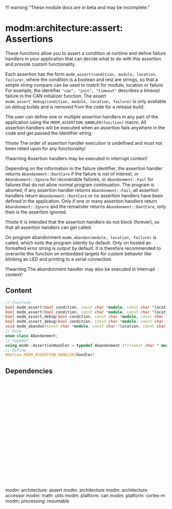 !!! warning "These module docs are in beta and may be incomplete."

# modm:architecture:assert: Assertions

These functions allow you to assert a condition at runtime and define
failure handlers in your application that can decide what to do with this
assertion and provide custom functionality.

Each assertion has the form `modm_assert(condition, module, location, failure)`,
where the condition is a boolean and rest are strings, so that a simple
string compare can be used to match for module, location or failure.
For example, the identifier `"can", "init", "timeout"` describes a timeout
failure in the CAN initializer function.
The assert `modm_assert_debug(condition, module, location, failure)` is only
available on debug builds and is removed from the code for a release build.

The user can define one or multiple assertion handlers in any part of the
application using the `MODM_ASSERTION_HANDLER(function)` macro.
All assertion handlers will be executed when an assertion fails anywhere in
the code and get passed the identifier string.

!!!note
	The order of assertion handler execution is undefined and must not been
	relied upon for any functionality!

!!!warning
	Assertion handlers may be executed in interrupt context!

Depending on the information in the failure identifier, the assertion handler
returns `Abandonment::DontCare` if the failure is not of interest, or
`Abandonment::Ignore` for recoverable failures, or `Abandonment::Fail` for
failures that do not allow normal program continuation.
The program is aborted, if any assertion handler returns `Abandonment::Fail`,
all assertion handlers return `Abandonment::DontCare` or no assertion
handlers have been defined in the application.
Only if one or many assertion handlers return `Abandonment::Ignore` and the
remainder returns `Abandonment::DontCare`, only then is the assertion ignored.

!!!note
	It is intended that the assertion handlers do not block (forever), so that
	all assertion handlers can get called.

On program abandonment `modm_abandon(module, location, failure)` is called,
which exits the program silently by default.
Only on hosted an formatted error string is output by default.
It is therefore recommended to overwrite this function on embedded targets
for custom behavior like blinking an LED and printing to a serial connection.

!!!warning
	The abandonment handler may also be executed in interrupt context!

## Content

```cpp
// Function
bool modm_assert(bool condition, const char *module, const char *location, const char *failure);
bool modm_assert(bool condition, const char *module, const char *location, const char *failure, uintptr_t context);
bool modm_assert_debug(bool condition, const char *module, const char *location, const char *failure);
bool modm_assert_debug(bool condition, const char *module, const char *location, const char *failure, uintptr_t context);
void modm_abandon(const char *module, const char *location, const char *failure, uintptr_t context) modm_weak;
// Enum
enum class Abandonment;
// Typedef
using modm::AssertionHandler = typedef Abandonment (*)(const char * module, const char * location, const char * failure, uintptr_t context);
// Define
#define MODM_ASSERTION_HANDLER(handler)
```
## Dependencies

<?xml version="1.0" encoding="UTF-8" standalone="no"?>
<!DOCTYPE svg PUBLIC "-//W3C//DTD SVG 1.1//EN"
 "http://www.w3.org/Graphics/SVG/1.1/DTD/svg11.dtd">
<!-- Generated by graphviz version 2.40.1 (0)
 -->
<!-- Title: modm:architecture:assert Pages: 1 -->
<svg width="346pt" height="239pt"
 viewBox="0.00 0.00 345.50 239.00" xmlns="http://www.w3.org/2000/svg" xmlns:xlink="http://www.w3.org/1999/xlink">
<g id="graph0" class="graph" transform="scale(1 1) rotate(0) translate(4 235)">
<title>modm:architecture:assert</title>
<polygon fill="#ffffff" stroke="transparent" points="-4,4 -4,-235 341.5,-235 341.5,4 -4,4"/>
<!-- modm_architecture_assert -->
<g id="node1" class="node">
<title>modm_architecture_assert</title>
<polygon fill="#d3d3d3" stroke="#000000" stroke-width="2" points="234,-142 124,-142 124,-89 234,-89 234,-142"/>
<text text-anchor="middle" x="179" y="-126.8" font-family="Times,serif" font-size="14.00" fill="#000000">modm:</text>
<text text-anchor="middle" x="179" y="-111.8" font-family="Times,serif" font-size="14.00" fill="#000000">architecture:</text>
<text text-anchor="middle" x="179" y="-96.8" font-family="Times,serif" font-size="14.00" fill="#000000">assert</text>
</g>
<!-- modm_architecture -->
<g id="node2" class="node">
<title>modm_architecture</title>
<g id="a_node2"><a xlink:href="../modm-architecture" xlink:title="modm:&#10;architecture">
<polygon fill="#d3d3d3" stroke="#000000" points="106,-223.5 0,-223.5 0,-185.5 106,-185.5 106,-223.5"/>
<text text-anchor="middle" x="53" y="-208.3" font-family="Times,serif" font-size="14.00" fill="#000000">modm:</text>
<text text-anchor="middle" x="53" y="-193.3" font-family="Times,serif" font-size="14.00" fill="#000000">architecture</text>
</a>
</g>
</g>
<!-- modm_architecture_assert&#45;&gt;modm_architecture -->
<g id="edge1" class="edge">
<title>modm_architecture_assert&#45;&gt;modm_architecture</title>
<path fill="none" stroke="#000000" d="M141.1958,-142.2029C124.4057,-154.0626 104.757,-167.9415 88.2723,-179.5855"/>
<polygon fill="#000000" stroke="#000000" points="86.1208,-176.82 79.9722,-185.4482 90.1594,-182.5376 86.1208,-176.82"/>
</g>
<!-- modm_architecture_accessor -->
<g id="node3" class="node">
<title>modm_architecture_accessor</title>
<g id="a_node3"><a xlink:href="../modm-architecture-accessor" xlink:title="modm:&#10;architecture:&#10;accessor">
<polygon fill="#d3d3d3" stroke="#000000" points="234,-231 124,-231 124,-178 234,-178 234,-231"/>
<text text-anchor="middle" x="179" y="-215.8" font-family="Times,serif" font-size="14.00" fill="#000000">modm:</text>
<text text-anchor="middle" x="179" y="-200.8" font-family="Times,serif" font-size="14.00" fill="#000000">architecture:</text>
<text text-anchor="middle" x="179" y="-185.8" font-family="Times,serif" font-size="14.00" fill="#000000">accessor</text>
</a>
</g>
</g>
<!-- modm_architecture_assert&#45;&gt;modm_architecture_accessor -->
<g id="edge2" class="edge">
<title>modm_architecture_assert&#45;&gt;modm_architecture_accessor</title>
<path fill="none" stroke="#000000" d="M179,-142.2029C179,-150.2113 179,-159.1403 179,-167.6802"/>
<polygon fill="#000000" stroke="#000000" points="175.5001,-167.8159 179,-177.8159 182.5001,-167.8159 175.5001,-167.8159"/>
</g>
<!-- modm_math_utils -->
<g id="node4" class="node">
<title>modm_math_utils</title>
<g id="a_node4"><a xlink:href="../modm-math-utils" xlink:title="modm:&#10;math:&#10;utils">
<polygon fill="#d3d3d3" stroke="#000000" points="317.5,-231 252.5,-231 252.5,-178 317.5,-178 317.5,-231"/>
<text text-anchor="middle" x="285" y="-215.8" font-family="Times,serif" font-size="14.00" fill="#000000">modm:</text>
<text text-anchor="middle" x="285" y="-200.8" font-family="Times,serif" font-size="14.00" fill="#000000">math:</text>
<text text-anchor="middle" x="285" y="-185.8" font-family="Times,serif" font-size="14.00" fill="#000000">utils</text>
</a>
</g>
</g>
<!-- modm_architecture_assert&#45;&gt;modm_math_utils -->
<g id="edge3" class="edge">
<title>modm_architecture_assert&#45;&gt;modm_math_utils</title>
<path fill="none" stroke="#000000" d="M210.8035,-142.2029C221.7041,-151.3553 234.0369,-161.7102 245.4733,-171.3125"/>
<polygon fill="#000000" stroke="#000000" points="243.3099,-174.0661 253.219,-177.8159 247.811,-168.7052 243.3099,-174.0661"/>
</g>
<!-- modm_platform_can -->
<g id="node5" class="node">
<title>modm_platform_can</title>
<g id="a_node5"><a xlink:href="../modm-platform-can" xlink:title="modm:&#10;platform:&#10;can">
<polygon fill="#d3d3d3" stroke="#000000" points="119.5,-53 36.5,-53 36.5,0 119.5,0 119.5,-53"/>
<text text-anchor="middle" x="78" y="-37.8" font-family="Times,serif" font-size="14.00" fill="#000000">modm:</text>
<text text-anchor="middle" x="78" y="-22.8" font-family="Times,serif" font-size="14.00" fill="#000000">platform:</text>
<text text-anchor="middle" x="78" y="-7.8" font-family="Times,serif" font-size="14.00" fill="#000000">can</text>
</a>
</g>
</g>
<!-- modm_platform_can&#45;&gt;modm_architecture_assert -->
<g id="edge4" class="edge">
<title>modm_platform_can&#45;&gt;modm_architecture_assert</title>
<path fill="none" stroke="#000000" d="M108.3033,-53.2029C118.5899,-62.2673 130.215,-72.5112 141.0232,-82.0353"/>
<polygon fill="#000000" stroke="#000000" points="138.9014,-84.8305 148.7181,-88.8159 143.5293,-79.5786 138.9014,-84.8305"/>
</g>
<!-- modm_platform_cortex_m -->
<g id="node6" class="node">
<title>modm_platform_cortex_m</title>
<g id="a_node6"><a xlink:href="../modm-platform-cortex-m" xlink:title="modm:&#10;platform:&#10;cortex&#45;m">
<polygon fill="#d3d3d3" stroke="#000000" points="220.5,-53 137.5,-53 137.5,0 220.5,0 220.5,-53"/>
<text text-anchor="middle" x="179" y="-37.8" font-family="Times,serif" font-size="14.00" fill="#000000">modm:</text>
<text text-anchor="middle" x="179" y="-22.8" font-family="Times,serif" font-size="14.00" fill="#000000">platform:</text>
<text text-anchor="middle" x="179" y="-7.8" font-family="Times,serif" font-size="14.00" fill="#000000">cortex&#45;m</text>
</a>
</g>
</g>
<!-- modm_platform_cortex_m&#45;&gt;modm_architecture_assert -->
<g id="edge5" class="edge">
<title>modm_platform_cortex_m&#45;&gt;modm_architecture_assert</title>
<path fill="none" stroke="#000000" d="M179,-53.2029C179,-61.2113 179,-70.1403 179,-78.6802"/>
<polygon fill="#000000" stroke="#000000" points="175.5001,-78.8159 179,-88.8159 182.5001,-78.8159 175.5001,-78.8159"/>
</g>
<!-- modm_processing_resumable -->
<g id="node7" class="node">
<title>modm_processing_resumable</title>
<g id="a_node7"><a xlink:href="../modm-processing-resumable" xlink:title="modm:&#10;processing:&#10;resumable">
<polygon fill="#d3d3d3" stroke="#000000" points="337.5,-53 238.5,-53 238.5,0 337.5,0 337.5,-53"/>
<text text-anchor="middle" x="288" y="-37.8" font-family="Times,serif" font-size="14.00" fill="#000000">modm:</text>
<text text-anchor="middle" x="288" y="-22.8" font-family="Times,serif" font-size="14.00" fill="#000000">processing:</text>
<text text-anchor="middle" x="288" y="-7.8" font-family="Times,serif" font-size="14.00" fill="#000000">resumable</text>
</a>
</g>
</g>
<!-- modm_processing_resumable&#45;&gt;modm_architecture_assert -->
<g id="edge6" class="edge">
<title>modm_processing_resumable&#45;&gt;modm_architecture_assert</title>
<path fill="none" stroke="#000000" d="M255.2964,-53.2029C244.0873,-62.3553 231.4054,-72.7102 219.6454,-82.3125"/>
<polygon fill="#000000" stroke="#000000" points="217.2128,-79.7802 211.6805,-88.8159 221.6401,-85.2023 217.2128,-79.7802"/>
</g>
</g>
</svg>

